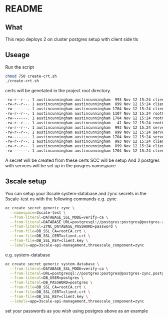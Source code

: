 # README

## What 

This repo deploys 2 on cluster postgres setup with client side tls

## Useage

Run the script 
```bash
chmod 750 create-crt.sh
./create-crt.sh
```
certs will be genetated in the project root directory.
```bash
-rw-r--r--. 1 austincunningham austincunningham  993 Nov 12 15:24 client.crt
-rw-r--r--. 1 austincunningham austincunningham  899 Nov 12 15:24 client.csr
-rw-------. 1 austincunningham austincunningham 1704 Nov 12 15:24 client.key
-rw-r--r--. 1 austincunningham austincunningham 1107 Nov 12 15:24 rootCA.crt
-rw-------. 1 austincunningham austincunningham 1704 Nov 12 15:24 rootCA.key
-rw-r--r--. 1 austincunningham austincunningham   41 Nov 12 15:24 rootCA.srl
-rw-r--r--. 1 austincunningham austincunningham  993 Nov 12 15:24 server.crt
-rw-r--r--. 1 austincunningham austincunningham  899 Nov 12 15:24 server.csr
-rw-------. 1 austincunningham austincunningham 1704 Nov 12 15:24 server.key
-rw-r--r--. 1 austincunningham austincunningham  993 Nov 12 15:24 client.crt
-rw-r--r--. 1 austincunningham austincunningham  899 Nov 12 15:24 client.csr
-rw-------. 1 austincunningham austincunningham 1704 Nov 12 15:24 client.key
```
A secret will be created from these certs
SCC will be setup
And 2 postgres with servces will be set up in the posgres namespace

## 3scale setup
You can setup your 3scale system-database and zync secrets in the 3scale-test ns with the following commands
e.g. zync
```bash
oc create secret generic zync \
  --namespace=3scale-test \
  --from-literal=DATABASE_SSL_MODE=verify-ca \
  --from-literal=DATABASE_URL=postgresql://postgres:postgres@postgres-zync.postgres.svc.cluster.local/zync_production \
  --from-literal=ZYNC_DATABASE_PASSWORD=password \
  --from-file=DB_SSL_CA=rootCA.crt \
  --from-file=DB_SSL_CERT=client.crt \
  --from-file=DB_SSL_KEY=client.key \
  --labels=app=3scale-api-management,threescale_component=zync
```
e.g. system-database 
```bash
oc create secret generic system-database \
  --from-literal=DATABASE_SSL_MODE=verify-ca \
  --from-literal=URL=postgresql://postgres:postgres@postgres-zync.postgres.svc.cluster.local/zync_production \
  --from-literal=DB_USER=postgres \
  --from-literal=DB_PASSWORD=postgres \
  --from-file=DB_SSL_CA=rootCA.crt \
  --from-file=DB_SSL_CERT=client.crt \
  --from-file=DB_SSL_KEY=client.key \
  --labels=app=3scale-api-management,threescale_component=zync
```
set your passwords as you wish using postgres above as an example